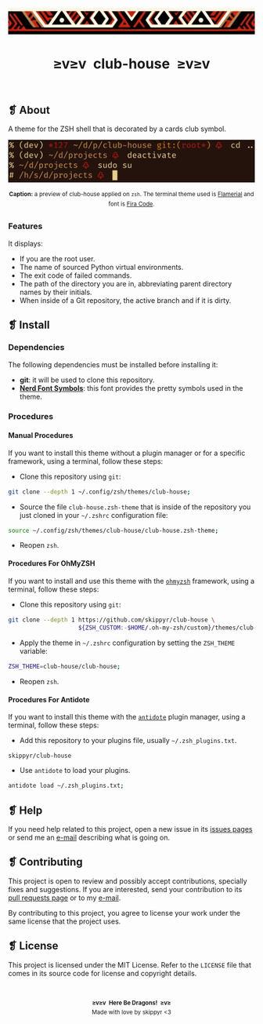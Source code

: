 <p align="center">
    <img alt="" src="assets/ornament.webp" />
</p>
<h1 align="center">≥v≥v&ensp;club-house&ensp;≥v≥v</h1>
<p align="center">
    <img alt="" src="https://img.shields.io/github/license/skippyr/club-house?style=plastic&label=%E2%89%A5%20license&labelColor=%2324130e&color=%23b8150d" />
    &nbsp;
    <img alt="" src="https://img.shields.io/github/v/tag/skippyr/club-house?style=plastic&label=%E2%89%A5%20tag&labelColor=%2324130e&color=%23b8150d" />
    &nbsp;
    <img alt="" src="https://img.shields.io/github/commit-activity/t/skippyr/club-house?style=plastic&label=%E2%89%A5%20commits&labelColor=%2324130e&color=%23b8150d" />
    &nbsp;
    <img alt="" src="https://img.shields.io/github/stars/skippyr/club-house?style=plastic&label=%E2%89%A5%20stars&labelColor=%2324130e&color=%23b8150d" />
</p>

## ❡ About

A theme for the ZSH shell that is decorated by a cards club symbol.

<p align="center">
    <img alt="" src="assets/preview.webp" />
</p>
<p align="center"><sup><strong>Caption:</strong> a preview of club-house applied on <code>zsh</code>. The terminal theme used is <a href="https://github.com/skippyr/flamerial">Flamerial</a> and font is <a href="https://github.com/tonsky/FiraCode">Fira Code</a>.</sup></p>

### Features

It displays:

- If you are the root user.
- The name of sourced Python virtual environments.
- The exit code of failed commands.
- The path of the directory you are in, abbreviating parent directory names by their initials.
- When inside of a Git repository, the active branch and if it is dirty.

## ❡ Install

### Dependencies

The following dependencies must be installed before installing it:

- **git**: it will be used to clone this repository.
- [**Nerd Font Symbols**](https://www.nerdfonts.com/font-downloads): this font provides the pretty symbols used in the theme.

### Procedures

#### Manual Procedures

If you want to install this theme without a plugin manager or for a specific framework, using a terminal, follow these steps:

- Clone this repository using `git`:

```sh
git clone --depth 1 ~/.config/zsh/themes/club-house;
```

- Source the file `club-house.zsh-theme` that is inside of the repository you just cloned in your `~/.zshrc` configuration file:

```zsh
source ~/.config/zsh/themes/club-house/club-house.zsh-theme;
```

- Reopen `zsh`.

#### Procedures For OhMyZSH

If you want to install and use this theme with the [`ohmyzsh`](https://github.com/ohmyzsh/ohmyzsh) framework, using a terminal, follow these steps:

- Clone this repository using `git`:

```sh
git clone --depth 1 https://github.com/skippyr/club-house \
                    ${ZSH_CUSTOM:-$HOME/.oh-my-zsh/custom}/themes/club-house;
```

- Apply the theme in `~/.zshrc` configuration by setting the `ZSH_THEME` variable:

```zsh
ZSH_THEME=club-house/club-house;
```

- Reopen `zsh`.

#### Procedures For Antidote

If you want to install this theme with the [`antidote`](https://github.com/mattmc3/antidote) plugin manager, using a terminal, follow these steps:

- Add this repository to your plugins file, usually `~/.zsh_plugins.txt`.

```
skippyr/club-house
```

- Use `antidote` to load your plugins.

```zsh
antidote load ~/.zsh_plugins.txt;
```

## ❡ Help

If you need help related to this project, open a new issue in its [issues pages](https://github.com/skippyr/club-house/issues) or send me an [e-mail](mailto:skippyr.developer@gmail.com) describing what is going on.

## ❡ Contributing

This project is open to review and possibly accept contributions, specially fixes and suggestions. If you are interested, send your contribution to its [pull requests page](https://github.com/skippyr/club-house/pulls) or to my [e-mail](mailto:skippyr.developer@gmail.com).

By contributing to this project, you agree to license your work under the same license that the project uses.

## ❡ License

This project is licensed under the MIT License. Refer to the `LICENSE` file that comes in its source code for license and copyright details.

&ensp;
<p align="center"><sup><strong>≥v≥v&ensp;Here Be Dragons!&ensp;≥v≥</strong><br />Made with love by skippyr <3</sup></p>
